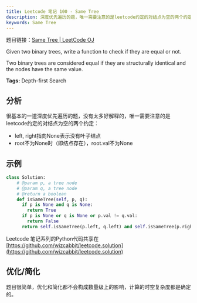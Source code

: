 ```yaml
---
title: Leetcode 笔记 100 - Same Tree
description: 深度优先遍历的题，唯一需要注意的是leetcode约定的对结点为空的两个约定：1. left, right指向None表示没有叶子结点；2. root不为None时（即结点存在），root.val不为None
keywords: Same Tree
---
```


题目链接：[Same Tree | LeetCode OJ](https://oj.leetcode.com/problems/same-tree/)

Given two binary trees, write a function to check if they are equal or not.

Two binary trees are considered equal if they are structurally identical and the nodes have the same value.

**Tags:** Depth-first Search

## 分析

很基本的一道深度优先遍历的题，没有太多好解释的，唯一需要注意的是leetcode约定的对结点为空的两个约定：

+ left, right指向None表示没有叶子结点
+ root不为None时（即结点存在），root.val不为None

## 示例

```python
class Solution:
    # @param p, a tree node
    # @param q, a tree node
    # @return a boolean
    def isSameTree(self, p, q):
      if p is None and q is None:
        return True
      if p is None or q is None or p.val != q.val:
        return False
      return self.isSameTree(p.left, q.left) and self.isSameTree(p.right, q.right)
```

Leetcode 笔记系列的Python代码共享在[https://github.com/wizcabbit/leetcode.solution](https://github.com/wizcabbit/leetcode.solution)

## 优化/简化

题目很简单，优化和简化都不会构成数量级上的影响，计算的时空复杂度都是确定的。
